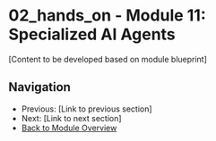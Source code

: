 # 02_hands_on - Module 11: Specialized AI Agents

[Content to be developed based on module blueprint]

## Navigation
- Previous: [Link to previous section]
- Next: [Link to next section]
- [Back to Module Overview](README.md)
